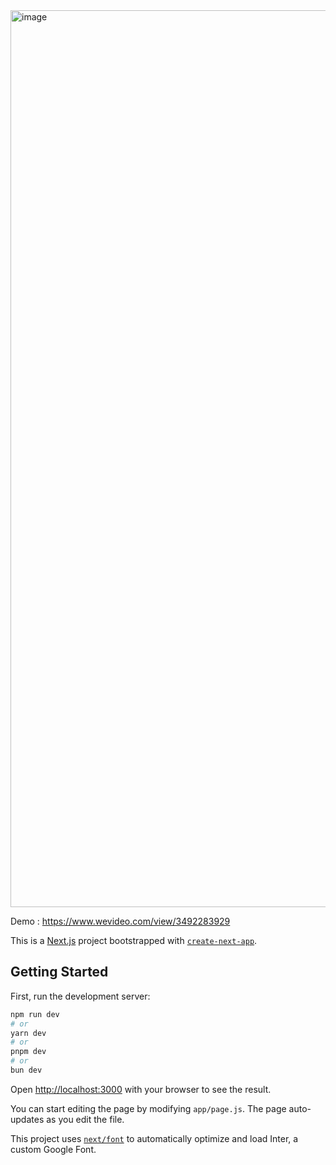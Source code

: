 <img width="1435" alt="image" src="https://github.com/Priyanka-ganesan-15/blogger/assets/77360232/af2e2f5c-b7e9-44f7-ba3c-251a8f395554">

Demo : https://www.wevideo.com/view/3492283929


This is a [Next.js](https://nextjs.org/) project bootstrapped with [`create-next-app`](https://github.com/vercel/next.js/tree/canary/packages/create-next-app).



## Getting Started

First, run the development server:

```bash
npm run dev
# or
yarn dev
# or
pnpm dev
# or
bun dev
```

Open [http://localhost:3000](http://localhost:3000) with your browser to see the result.

You can start editing the page by modifying `app/page.js`. The page auto-updates as you edit the file.

This project uses [`next/font`](https://nextjs.org/docs/basic-features/font-optimization) to automatically optimize and load Inter, a custom Google Font.

